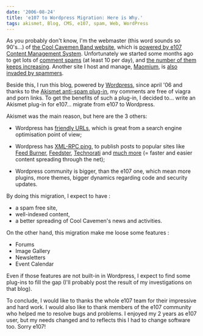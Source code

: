 ```yaml
---
date: '2006-08-24'
title: 'e107 to Wordpress Migration: Here is Why.'
tags: akismet, Blog, CMS, e107, spam, Web, WordPress
---
```


As you probably don't know, I'm the webmaster (this word sounds so 90's...) of [the Cool Cavemen Band website](https://coolcavemen.com), which is [powered by e107 Content Management System](https://www.e107.org). Unfortunately we started some months ago to get lots of [comment spams](https://en.wikipedia.org/wiki/Comment_spam) (at least 10 per day), and [the number of them keeps increasing](https://coolcavemen.com/news.php?item.82). Another site I host and manage, [Maomium](https://maomium.com), is [also invaded by spammers](https://maomium.com/news.php?item.43).

Beside this, I run this blog, powered by [Wordpress](https://www.wordpress.org), since april '06 and thanks to the [Akismet anti-spam plug-in](https://www.akismet.com), my comments are free of viagra and porn links. To get the benefits of such a plug-in, I decided to... write an Akismet plug-in for e107... migrate from e107 to Wordpress.

Akismet was the main reason, but here are the 3 others:

- Wordpress has [friendly URLs](https://tallecreative.com/designmudd/2005/07/06/wordpress-search-engine-friendly-urls/), which is great from a search engine optimisation point of view;

- Wordpress has [XML-RPC ping](https://codex.wordpress.org/Update_Services), to publish posts to popular sites like [Feed Burner](https://www.feedburner.com), [Feedster](https://www.feedster.com), [Technorati](https://www.technorati.com) and [much more](https://pingomatic.com/) (= faster and easier content spreading through the net);

- Wordpress community is bigger, than the e107 one, which mean more plugins, more themes, bigger dynamics regarding code and security updates.

By doing this migration, I expect to have :

- a spam free site,
- well-indexed content,
- a better spreading of Cool Cavemen's news and activities.

On the other hand, this migration make me loose some features :

- Forums
- Image Gallery
- Newsletters
- Event Calendar

Even if those features are not built-in in Wordpress, I expect to find some plug-ins to fill the gap (I'll probably post the result of my investigations on that blog).

To conclude, I would like to thanks the whole e107 team for their impressive and hard work. I would also like to thank members of the e107 community who helped me to resolve bugs and problems. I enjoyed my 2 years as e107 user, but my needs changed and to reflects this I had to change software too. Sorry e107!
